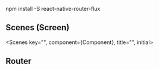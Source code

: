 npm install -S react-native-router-flux

## Scenes (Screen)
  <Scenes key="<call the action>", component={Component}, title="", initial>


## Router
